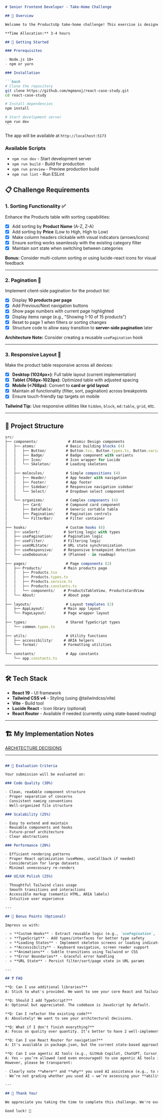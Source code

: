 ````markdown
# Senior Frontend Developer - Take-Home Challenge

## 🎯 Overview

Welcome to the ProductsUp take-home challenge! This exercise is designed to evaluate your React architecture skills, Tailwind CSS proficiency, and ability to build scalable, maintainable features.

**Time Allocation:** 3-4 hours

## 🚀 Getting Started

### Prerequisites

- Node.js 18+
- npm or yarn

### Installation

```bash
# Clone the repository
git clone https://github.com/mgmanoj/react-case-study.git
cd react-case-study

# Install dependencies
npm install

# Start development server
npm run dev
```
````

The app will be available at `http://localhost:5173`

### Available Scripts

- `npm run dev` - Start development server
- `npm run build` - Build for production
- `npm run preview` - Preview production build
- `npm run lint` - Run ESLint

## 📋 Challenge Requirements

### 1. Sorting Functionality ✅

Enhance the Products table with sorting capabilities:

- [x] Add sorting by **Product Name** (A-Z, Z-A)
- [x] Add sorting by **Price** (Low to High, High to Low)
- [x] Make column headers clickable with visual indicators (arrows/icons)
- [x] Ensure sorting works seamlessly with the existing category filter
- [x] Maintain sort state when switching between categories

**Bonus:** Consider multi-column sorting or using lucide-react icons for visual feedback

---

### 2. Pagination 📄

Implement client-side pagination for the product list:

- [x] Display **10 products per page**
- [x] Add Previous/Next navigation buttons
- [x] Show page numbers with current page highlighted
- [x] Display items range (e.g., "Showing 1-10 of 15 products")
- [x] Reset to page 1 when filters or sorting changes
- [x] Structure code to allow easy transition to **server-side pagination** later

**Architecture Note:** Consider creating a reusable `usePagination` hook

---

### 3. Responsive Layout 📱

Make the product table responsive across all devices:

- [x] **Desktop (1024px+)**: Full table layout (current implementation)
- [x] **Tablet (768px-1023px)**: Optimized table with adjusted spacing
- [x] **Mobile (<768px)**: Convert to **card or grid layout**
- [x] Maintain all functionality (filter, sort, pagination) across breakpoints
- [x] Ensure touch-friendly tap targets on mobile

**Tailwind Tip:** Use responsive utilities like `hidden`, `block`, `md:table`, `grid`, etc.

---

## 📁 Project Structure

```typescript
src/
├── components/              # Atomic Design components
│   ├── atoms/              # Basic building blocks (4)
│   │   ├── Button/         # Button.tsx, Button.types.ts, Button.variants.ts
│   │   ├── Badge/          # Badge component with variants
│   │   ├── Icon/           # Icon wrapper for Lucide
│   │   └── Skeleton/       # Loading skeletons
│   │
│   ├── molecules/          # Simple compositions (4)
│   │   ├── Header/         # App header with navigation
│   │   ├── Footer/         # App footer
│   │   ├── Sidebar/        # Responsive navigation sidebar
│   │   └── Select/         # Dropdown select component
│   │
│   └── organisms/          # Complex components (4)
│       ├── Card/           # Compound card component
│       ├── DataTable/      # Generic sortable table
│       ├── Pagination/     # Pagination controls
│       └── FilterBar/      # Filter container
│
├── hooks/                  # Custom hooks (6)
│   ├── useSort/           # Sorting logic with types
│   ├── usePagination/     # Pagination logic
│   ├── useFilter/         # Filtering logic
│   ├── useURLState/       # URL state synchronization
│   ├── useResponsive/     # Responsive breakpoint detection
│   └── useDebounce/       # (Planned - in roadmap)
│
├── pages/                  # Page components (2)
│   ├── Products/          # Main products page
│   │   ├── Products.tsx
│   │   ├── Products.types.ts
│   │   ├── Products.service.ts
│   │   ├── Products.constants.ts
│   │   └── components/    # ProductsTableView, ProductsCardView
│   └── About/             # About page
│
├── layouts/                # Layout templates (2)
│   ├── AppLayout/         # Main app layout
│   └── PageLayout/        # Page wrapper layout
│
├── types/                  # Shared TypeScript types
│   └── common.types.ts
│
├── utils/                  # Utility functions
│   ├── accessibility/     # ARIA helpers
│   └── format/            # Formatting utilities
│
└── constants/              # App constants
    └── app.constants.ts
```

---

## 🛠️ Tech Stack

- **React 19** - UI framework
- **Tailwind CSS v4** - Styling (using @tailwindcss/vite)
- **Vite** - Build tool
- **Lucide React** - Icon library (optional)
- **React Router** - Available if needed (currently using state-based routing)

---

## 🏗️ My Implementation Notes

[ARCHITECTURE DECISIONS](./ARCHITECTURE-DECISIONS.md)

---

```markdown

## 💎 Evaluation Criteria

Your submission will be evaluated on:

### Code Quality (30%)

- Clean, readable component structure
- Proper separation of concerns
- Consistent naming conventions
- Well-organized file structure

### Scalability (25%)

- Easy to extend and maintain
- Reusable components and hooks
- Future-proof architecture
- Clear abstractions

### Performance (20%)

- Efficient rendering patterns
- Proper React optimization (useMemo, useCallback if needed)
- Consideration for large datasets
- Minimal unnecessary re-renders

### UI/UX Polish (25%)

- Thoughtful Tailwind class usage
- Smooth transitions and interactions
- Accessible markup (semantic HTML, ARIA labels)
- Intuitive user experience

---

## 🌟 Bonus Points (Optional)

Impress us with:

- ⭐ **Custom Hooks** - Extract reusable logic (e.g., `usePagination`, `useSort`, `useFilter`)
- ⭐ **TypeScript** - Add types/interfaces for better type safety
- ⭐ **Loading States** - Implement skeleton screens or loading indicators
- ⭐ **Accessibility** - Keyboard navigation, screen reader support
- ⭐ **Animations** - Subtle transitions using Tailwind or CSS
- ⭐ **Error Boundaries** - Graceful error handling
- ⭐ **URL State** - Persist filter/sort/page state in URL params

---

## ❓ FAQ

**Q: Can I use additional libraries?**  
A: Stick to what's provided. We want to see your core React and Tailwind skills.

**Q: Should I add TypeScript?**  
A: Optional but appreciated. The codebase is JavaScript by default.

**Q: Can I refactor the existing code?**  
A: Absolutely! We want to see your architectural decisions.

**Q: What if I don't finish everything?**  
A: Focus on quality over quantity. It's better to have 2 well-implemented features than 3 rushed ones.

**Q: Can I use React Router for navigation?**  
A: It's available in package.json, but the current state-based approach is fine for this challenge.

**Q: Can I use agentic AI tools (e.g., GitHub Copilot, ChatGPT, Cursor, etc.)?**  
A: Yes — you’re allowed (and even encouraged) to use agentic AI tools if they help you move faster or structure your work more effectively.
However, please be transparent:

- Clearly note **where** and **why** you used AI assistance (e.g., to refactor code, generate utility hooks, or optimize Tailwind classes).
- We’re not grading whether you used AI — we’re assessing your **ability to understand, adapt, and explain** the code you produce.

---

## 🙏 Thank You!

We appreciate you taking the time to complete this challenge. We're excited to see your approach and discuss it with you in the follow-up round.

Good luck! 🚀
